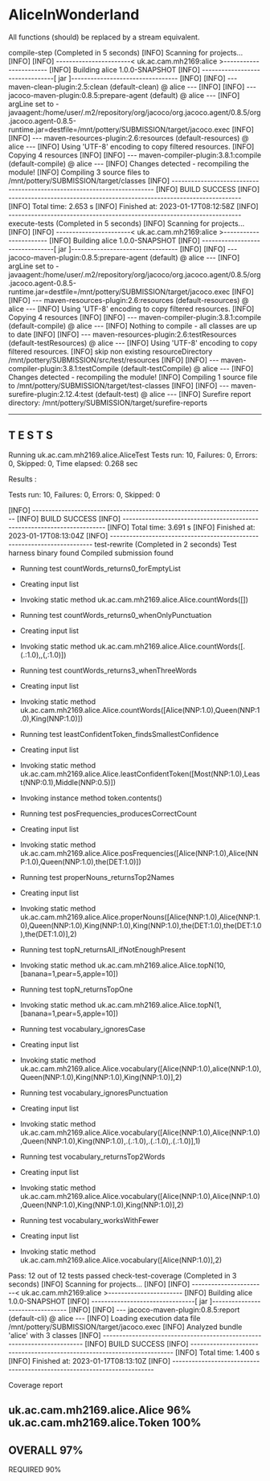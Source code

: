 # AliceInWonderland

All functions (should) be replaced by a stream equivalent.

compile-step (Completed in 5 seconds)
[INFO] Scanning for projects...
[INFO] 
[INFO] -----------------------< uk.ac.cam.mh2169:alice >-----------------------
[INFO] Building alice 1.0.0-SNAPSHOT
[INFO] --------------------------------[ jar ]---------------------------------
[INFO] 
[INFO] --- maven-clean-plugin:2.5:clean (default-clean) @ alice ---
[INFO] 
[INFO] --- jacoco-maven-plugin:0.8.5:prepare-agent (default) @ alice ---
[INFO] argLine set to -javaagent:/home/user/.m2/repository/org/jacoco/org.jacoco.agent/0.8.5/org.jacoco.agent-0.8.5-runtime.jar=destfile=/mnt/pottery/SUBMISSION/target/jacoco.exec
[INFO] 
[INFO] --- maven-resources-plugin:2.6:resources (default-resources) @ alice ---
[INFO] Using 'UTF-8' encoding to copy filtered resources.
[INFO] Copying 4 resources
[INFO] 
[INFO] --- maven-compiler-plugin:3.8.1:compile (default-compile) @ alice ---
[INFO] Changes detected - recompiling the module!
[INFO] Compiling 3 source files to /mnt/pottery/SUBMISSION/target/classes
[INFO] ------------------------------------------------------------------------
[INFO] BUILD SUCCESS
[INFO] ------------------------------------------------------------------------
[INFO] Total time:  2.653 s
[INFO] Finished at: 2023-01-17T08:12:58Z
[INFO] ------------------------------------------------------------------------
execute-tests (Completed in 5 seconds)
[INFO] Scanning for projects...
[INFO] 
[INFO] -----------------------< uk.ac.cam.mh2169:alice >-----------------------
[INFO] Building alice 1.0.0-SNAPSHOT
[INFO] --------------------------------[ jar ]---------------------------------
[INFO] 
[INFO] --- jacoco-maven-plugin:0.8.5:prepare-agent (default) @ alice ---
[INFO] argLine set to -javaagent:/home/user/.m2/repository/org/jacoco/org.jacoco.agent/0.8.5/org.jacoco.agent-0.8.5-runtime.jar=destfile=/mnt/pottery/SUBMISSION/target/jacoco.exec
[INFO] 
[INFO] --- maven-resources-plugin:2.6:resources (default-resources) @ alice ---
[INFO] Using 'UTF-8' encoding to copy filtered resources.
[INFO] Copying 4 resources
[INFO] 
[INFO] --- maven-compiler-plugin:3.8.1:compile (default-compile) @ alice ---
[INFO] Nothing to compile - all classes are up to date
[INFO] 
[INFO] --- maven-resources-plugin:2.6:testResources (default-testResources) @ alice ---
[INFO] Using 'UTF-8' encoding to copy filtered resources.
[INFO] skip non existing resourceDirectory /mnt/pottery/SUBMISSION/src/test/resources
[INFO] 
[INFO] --- maven-compiler-plugin:3.8.1:testCompile (default-testCompile) @ alice ---
[INFO] Changes detected - recompiling the module!
[INFO] Compiling 1 source file to /mnt/pottery/SUBMISSION/target/test-classes
[INFO] 
[INFO] --- maven-surefire-plugin:2.12.4:test (default-test) @ alice ---
[INFO] Surefire report directory: /mnt/pottery/SUBMISSION/target/surefire-reports

-------------------------------------------------------
 T E S T S
-------------------------------------------------------
Running uk.ac.cam.mh2169.alice.AliceTest
Tests run: 10, Failures: 0, Errors: 0, Skipped: 0, Time elapsed: 0.268 sec

Results :

Tests run: 10, Failures: 0, Errors: 0, Skipped: 0

[INFO] ------------------------------------------------------------------------
[INFO] BUILD SUCCESS
[INFO] ------------------------------------------------------------------------
[INFO] Total time:  3.691 s
[INFO] Finished at: 2023-01-17T08:13:04Z
[INFO] ------------------------------------------------------------------------
test-rewrite (Completed in 2 seconds)
Test harness binary found
Compiled submission found

- Running test countWords_returns0_forEmptyList
- Creating input list
- Invoking static method uk.ac.cam.mh2169.alice.Alice.countWords([])

- Running test countWords_returns0_whenOnlyPunctuation
- Creating input list
- Invoking static method uk.ac.cam.mh2169.alice.Alice.countWords([.(.:1.0),,(,:1.0)])

- Running test countWords_returns3_whenThreeWords
- Creating input list
- Invoking static method uk.ac.cam.mh2169.alice.Alice.countWords([Alice(NNP:1.0),Queen(NNP:1.0),King(NNP:1.0)])

- Running test leastConfidentToken_findsSmallestConfidence
- Creating input list
- Invoking static method uk.ac.cam.mh2169.alice.Alice.leastConfidentToken([Most(NNP:1.0),Least(NNP:0.1),Middle(NNP:0.5)])
- Invoking instance method token.contents()

- Running test posFrequencies_producesCorrectCount
- Creating input list
- Invoking static method uk.ac.cam.mh2169.alice.Alice.posFrequencies([Alice(NNP:1.0),Alice(NNP:1.0),Queen(NNP:1.0),the(DET:1.0)])

- Running test properNouns_returnsTop2Names
- Creating input list
- Invoking static method uk.ac.cam.mh2169.alice.Alice.properNouns([Alice(NNP:1.0),Alice(NNP:1.0),Queen(NNP:1.0),King(NNP:1.0),King(NNP:1.0),the(DET:1.0),the(DET:1.0),the(DET:1.0)],2)

- Running test topN_returnsAll_ifNotEnoughPresent
- Invoking static method uk.ac.cam.mh2169.alice.Alice.topN(10,[banana=1,pear=5,apple=10])

- Running test topN_returnsTopOne
- Invoking static method uk.ac.cam.mh2169.alice.Alice.topN(1,[banana=1,pear=5,apple=10])

- Running test vocabulary_ignoresCase
- Creating input list
- Invoking static method uk.ac.cam.mh2169.alice.Alice.vocabulary([Alice(NNP:1.0),alice(NNP:1.0),Queen(NNP:1.0),King(NNP:1.0),King(NNP:1.0)],2)

- Running test vocabulary_ignoresPunctuation
- Creating input list
- Invoking static method uk.ac.cam.mh2169.alice.Alice.vocabulary([Alice(NNP:1.0),Alice(NNP:1.0),Queen(NNP:1.0),King(NNP:1.0),.(.:1.0),.(.:1.0),.(.:1.0)],1)

- Running test vocabulary_returnsTop2Words
- Creating input list
- Invoking static method uk.ac.cam.mh2169.alice.Alice.vocabulary([Alice(NNP:1.0),Alice(NNP:1.0),Queen(NNP:1.0),King(NNP:1.0),King(NNP:1.0)],2)

- Running test vocabulary_worksWithFewer
- Creating input list
- Invoking static method uk.ac.cam.mh2169.alice.Alice.vocabulary([Alice(NNP:1.0)],2)

Pass: 12 out of 12 tests passed
check-test-coverage (Completed in 3 seconds)
[INFO] Scanning for projects...
[INFO] 
[INFO] -----------------------< uk.ac.cam.mh2169:alice >-----------------------
[INFO] Building alice 1.0.0-SNAPSHOT
[INFO] --------------------------------[ jar ]---------------------------------
[INFO] 
[INFO] --- jacoco-maven-plugin:0.8.5:report (default-cli) @ alice ---
[INFO] Loading execution data file /mnt/pottery/SUBMISSION/target/jacoco.exec
[INFO] Analyzed bundle 'alice' with 3 classes
[INFO] ------------------------------------------------------------------------
[INFO] BUILD SUCCESS
[INFO] ------------------------------------------------------------------------
[INFO] Total time:  1.400 s
[INFO] Finished at: 2023-01-17T08:13:10Z
[INFO] ------------------------------------------------------------------------


Coverage report

uk.ac.cam.mh2169.alice.Alice                      96%
uk.ac.cam.mh2169.alice.Token                      100%
--
OVERALL                                           97%
--
REQUIRED                                          90%
